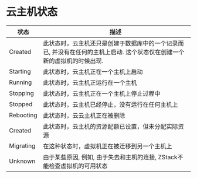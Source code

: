 # 云主机状态
| 状态 | 描述 |
| --- | --- |
| Created |此状态时，云主机还只是创建于数据库中的一个记录而已, 并没有在任何的主机上启动. 这个状态仅在创建一个新的虚拟机的时候出现. |
| Starting | 此状态时，云主机正在一个主机上启动|
| Running | 此状态时，云主机正运行在一个主机 |
| Stopping | 此状态时，云主机正在一个主机上停止过程中 |
| Stopped | 此状态时，云主机已经停止，没有运行在任何主机上 |
| Rebooting | 此状态时，云云主机正在被删除 |
| Created | 此状态时，云主机的资源配额已设置，但未分配实际资源 |
| Migrating | 在这种状态时，虚拟机正在被迁移到另一个主机上 |
| Unknown |由于某些原因, 例如, 由于失去和主机的连接, ZStack不能检查虚拟机的可用状态 
